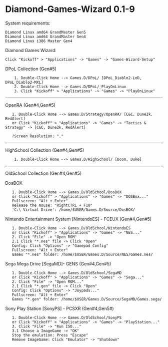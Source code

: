 # Diamond-Games-Wizard 0.1-9
System requirements: 

    Diamond Linux amd64 GrandMaster Gen5
    Diamond Linux amd64 GrandMaster Gen4
    Diamond Linux i386 Master Gen4

Diamond Games Wizard:

    Click "Kickoff" > "Applications" -> "Games" -> "Games-Wizard-Setup"

DPoL Collection (Gen#5)
 
        1. Double-Click Home --> Games.D/DPoL/ [DPoL_Diablo2-LoD, DPoL_Diablo2-MXL]
        2. Double-Click Home --> Games.D/DPoL/_PlayOnLinux
        3. Click "Kickoff" > "Applications" -> "Games" -> "PlayOnLinux"
______________________________________________________________        
OpenRA (Gen#4,Gen#5)
 
       1. Double-Click Home --> Games.D/Strategy/OpenRA/ [C&C, Dune2k, RedAlert]
       or Click "Kickoff" > "Applications" -> "Games" -> "Tactics & Strategy" -> [C&C, Dune2k, RedAlert]
       
       ?Screen Resolution: "."
______________________________________________________________ 
HighSchool Collection (Gen#4,Gen#5)
 
        1. Double-Click Home --> Games.D/HighSchool/ [Doom, Duke]
______________________________________________________________ 
OldSchool Collection (Gen#4,Gen#5)

DosBOX
 
       1. Double-Click Home --> Games.D/OldSchool/DosBOX
       or Click "Kickoff" > "Applications" -> "Games" -> "DOSBox..."
       Fullscreen: "Alt + Enter"
       Release the mouse: "RightCTRL + F10"
       'C:\ Virtual Drive': /home/$USER/Games.D/Source/DosBOX/

Nintendo Entertainment System [NintendoES] - FCEUX (Gen#4,Gen#5)
 
       1. Double-Click Home --> Games.D/OldSchool/NintendoES
       or Click "Kickoff" > "Applications" -> "Games" -> "NES..."
       2. Click "File" -> "Open ROM"
       2.1 Click "*.nes" file -> Click "Open"
       Config: Click "Options" -> "Gamepad Config"
       Fullscreen: "Alt + Enter"
       Games "*.nes" folder: /home/$USER/Games.D/Source/NES/Games.nes/

Sega Mega Drive [SegaMD]- GENS (Gen#4,Gen#5)
 
       1. Double-Click Home --> Games.D/OldSchool/SegaMD
       or Click "Kickoff" > "Applications" -> "Games" -> "Sega..."
       2. Click "File" -> "Open ROM..."
       2.1 Click "*.gen" file -> Click "Open"
       Config: Click "Options" -> "Joypads..."
       Fullscreen: "Alt + Enter"
       Games "*.gen" folder: /home/$USER/Games.D/Source/SegaMD/Games.sega/

Sony Play Station [SonyPS] - PCSXR (Gen#4,Gen5#)
 
       1. Double-Click Home --> Games.D/OldSchool/SonyPS
       or Click "Kickoff" > "Applications" -> "Games" -> "PlayStation..."
       3. Click "File" -> "Run ISO..."
       3.1 Choose a ImageGame -> "OK"
       Stop the emulation: Press "Escape"
       Remove ImageGame: Click "Emulator" -> "Shutdown"
